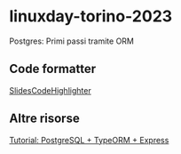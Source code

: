# linuxday-torino-2023

Postgres: Primi passi tramite ORM

## Code formatter
[SlidesCodeHighlighter](https://romannurik.github.io/SlidesCodeHighlighter/?theme=design-dark&font=Roboto+Mono&tab=4&size=18&sel=--)


## Altre risorse
[Tutorial: PostgreSQL + TypeORM + Express](https://dev.to/ayka_code/using-typeorm-with-postgresql-in-a-nodejs-and-express-application-4gma)
